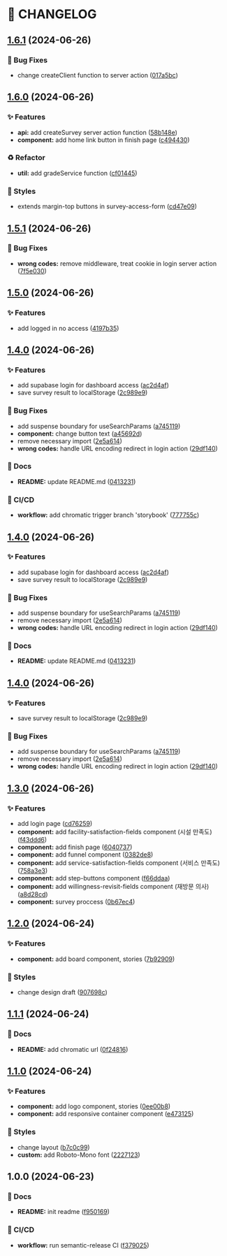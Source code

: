 # 🚦 CHANGELOG

## [1.6.1](https://github.com/hyunwlee-dev/survey-app/compare/v1.6.0...v1.6.1) (2024-06-26)

### 🐛 Bug Fixes

* change createClient function to server action ([017a5bc](https://github.com/hyunwlee-dev/survey-app/commit/017a5bc47aae7fa3e3d2b90b4d7addd51d5c6d01))

## [1.6.0](https://github.com/hyunwlee-dev/survey-app/compare/v1.5.1...v1.6.0) (2024-06-26)

### ✨ Features

* **api:** add createSurvey server action function ([58b148e](https://github.com/hyunwlee-dev/survey-app/commit/58b148e65d6d849236caefe06e54e0986ca1855f))
* **component:** add home link button in finish page ([c494430](https://github.com/hyunwlee-dev/survey-app/commit/c4944307a580452fe3b577f9d6410e46629b2789))

### ♻️ Refactor

* **util:** add gradeService function ([cf01445](https://github.com/hyunwlee-dev/survey-app/commit/cf014458ebf41e66ba81e77b9c95e045363701f1))

### 💄 Styles

* extends margin-top buttons in survey-access-form ([cd47e09](https://github.com/hyunwlee-dev/survey-app/commit/cd47e09c41181da39b80f4ee5ed4efec84689af6))

## [1.5.1](https://github.com/hyunwlee-dev/survey-app/compare/v1.5.0...v1.5.1) (2024-06-26)

### 🐛 Bug Fixes

* **wrong codes:** remove middleware, treat cookie in login server action ([7f5e030](https://github.com/hyunwlee-dev/survey-app/commit/7f5e030a198de0b65035be5e0c55ac0b155b231d))

## [1.5.0](https://github.com/hyunwlee-dev/survey-app/compare/v1.4.0...v1.5.0) (2024-06-26)

### ✨ Features

* add logged in no access ([4197b35](https://github.com/hyunwlee-dev/survey-app/commit/4197b351143fbc9f1d7c4c961045eb904b14bcd3))

## [1.4.0](https://github.com/hyunwlee-dev/survey-app/compare/v1.3.0...v1.4.0) (2024-06-26)

### ✨ Features

* add supabase login for dashboard access ([ac2d4af](https://github.com/hyunwlee-dev/survey-app/commit/ac2d4afbc0e866ea9e103ca1a75d06fc282551df))
* save survey result to localStorage ([2c989e9](https://github.com/hyunwlee-dev/survey-app/commit/2c989e94791c5e1c037797c548ca274be079f08f))

### 🐛 Bug Fixes

* add suspense boundary for useSearchParams ([a745119](https://github.com/hyunwlee-dev/survey-app/commit/a7451194581d21c72f50add789ff5b67efd42d20))
* **component:** change button text ([a45692d](https://github.com/hyunwlee-dev/survey-app/commit/a45692d8d8b81a647b1a40c8299d8fbb32faa1a7))
* remove necessary import ([2e5a614](https://github.com/hyunwlee-dev/survey-app/commit/2e5a614186f536d997834a89c740b4b25a8cf739))
* **wrong codes:** handle URL encoding redirect in login action ([29df140](https://github.com/hyunwlee-dev/survey-app/commit/29df140c3516ca4039cb6e29fa8de20491d7ba3c))

### 📝 Docs

* **README:** update README.md ([0413231](https://github.com/hyunwlee-dev/survey-app/commit/04132316dd8ea3abf98caf574252b6795e5ddcbd))

### 💫 CI/CD

* **workflow:** add chromatic trigger branch 'storybook' ([777755c](https://github.com/hyunwlee-dev/survey-app/commit/777755c2c945df248818d85964a8bd55345c2968))

## [1.4.0](https://github.com/hyunwlee-dev/survey-app/compare/v1.3.0...v1.4.0) (2024-06-26)

### ✨ Features

* add supabase login for dashboard access ([ac2d4af](https://github.com/hyunwlee-dev/survey-app/commit/ac2d4afbc0e866ea9e103ca1a75d06fc282551df))
* save survey result to localStorage ([2c989e9](https://github.com/hyunwlee-dev/survey-app/commit/2c989e94791c5e1c037797c548ca274be079f08f))

### 🐛 Bug Fixes

* add suspense boundary for useSearchParams ([a745119](https://github.com/hyunwlee-dev/survey-app/commit/a7451194581d21c72f50add789ff5b67efd42d20))
* remove necessary import ([2e5a614](https://github.com/hyunwlee-dev/survey-app/commit/2e5a614186f536d997834a89c740b4b25a8cf739))
* **wrong codes:** handle URL encoding redirect in login action ([29df140](https://github.com/hyunwlee-dev/survey-app/commit/29df140c3516ca4039cb6e29fa8de20491d7ba3c))

### 📝 Docs

* **README:** update README.md ([0413231](https://github.com/hyunwlee-dev/survey-app/commit/04132316dd8ea3abf98caf574252b6795e5ddcbd))

## [1.4.0](https://github.com/hyunwlee-dev/survey-app/compare/v1.3.0...v1.4.0) (2024-06-26)

### ✨ Features

* save survey result to localStorage ([2c989e9](https://github.com/hyunwlee-dev/survey-app/commit/2c989e94791c5e1c037797c548ca274be079f08f))

### 🐛 Bug Fixes

* add suspense boundary for useSearchParams ([a745119](https://github.com/hyunwlee-dev/survey-app/commit/a7451194581d21c72f50add789ff5b67efd42d20))
* remove necessary import ([2e5a614](https://github.com/hyunwlee-dev/survey-app/commit/2e5a614186f536d997834a89c740b4b25a8cf739))
* **wrong codes:** handle URL encoding redirect in login action ([29df140](https://github.com/hyunwlee-dev/survey-app/commit/29df140c3516ca4039cb6e29fa8de20491d7ba3c))

## [1.3.0](https://github.com/hyunwlee-dev/survey-app/compare/v1.2.0...v1.3.0) (2024-06-26)

### ✨ Features

* add login page ([cd76259](https://github.com/hyunwlee-dev/survey-app/commit/cd7625966958670b02d833905126fc09ddd38a17))
* **component:** add facility-satisfaction-fields component (시설 만족도) ([f43ddd6](https://github.com/hyunwlee-dev/survey-app/commit/f43ddd63f4d8284f913d30798aea60df25a9e13c))
* **component:** add finish page ([6040737](https://github.com/hyunwlee-dev/survey-app/commit/6040737a0ba7c00f6d710dc1192c0eb6c95b96df))
* **component:** add funnel component ([0382de8](https://github.com/hyunwlee-dev/survey-app/commit/0382de86756a46840186a5856ba4483ea84dbf49))
* **component:** add service-satisfaction-fields component (서비스 만족도) ([758a3e3](https://github.com/hyunwlee-dev/survey-app/commit/758a3e366bfdd0d299f8fc30e6f53ffdeba7af05))
* **component:** add step-buttons component ([f66ddaa](https://github.com/hyunwlee-dev/survey-app/commit/f66ddaac3286600a3613b08f39af103384491a44))
* **component:** add willingness-revisit-fields component (재방문 의사) ([a8d28cd](https://github.com/hyunwlee-dev/survey-app/commit/a8d28cd1c0ce3a3dbd2216079895e2cf1f575ddd))
* **component:** survey proccess ([0b67ec4](https://github.com/hyunwlee-dev/survey-app/commit/0b67ec4162b90a66ad2296adadb36a65e36f9cfb))

## [1.2.0](https://github.com/hyunwlee-dev/survey-app/compare/v1.1.1...v1.2.0) (2024-06-24)

### ✨ Features

* **component:** add board component, stories ([7b92909](https://github.com/hyunwlee-dev/survey-app/commit/7b929099b2db49ec6120858cec3a582fd76b0efc))

### 💄 Styles

* change design draft ([907698c](https://github.com/hyunwlee-dev/survey-app/commit/907698ca4e494d1f6a302457f5f900902df6fa42))

## [1.1.1](https://github.com/hyunwlee-dev/survey-app/compare/v1.1.0...v1.1.1) (2024-06-24)

### 📝 Docs

* **README:** add chromatic url ([0f24816](https://github.com/hyunwlee-dev/survey-app/commit/0f248163010cf7bb21d3cdabd9ffee35c2487208))

## [1.1.0](https://github.com/hyunwlee-dev/survey-app/compare/v1.0.0...v1.1.0) (2024-06-24)

### ✨ Features

* **component:** add logo component, stories ([0ee00b8](https://github.com/hyunwlee-dev/survey-app/commit/0ee00b81b2a47cafa44b00e527221743ff8e796a))
* **component:** add responsive container component ([e473125](https://github.com/hyunwlee-dev/survey-app/commit/e473125b1b907e422b8bf52773080c5b234342dd))

### 💄 Styles

* change layout ([b7c0c99](https://github.com/hyunwlee-dev/survey-app/commit/b7c0c990c1187cdbb428e5728c7e28b79a7ddbd3))
* **custom:** add Roboto-Mono font ([2227123](https://github.com/hyunwlee-dev/survey-app/commit/22271236653b8fbc8eccebc3bedae85ce067f5d0))

## 1.0.0 (2024-06-23)

### 📝 Docs

* **README:** init readme ([f950169](https://github.com/hyunwlee-dev/survey-app/commit/f950169d8ece077051a23c48e79ea17415197875))

### 💫 CI/CD

* **workflow:** run semantic-release CI ([f379025](https://github.com/hyunwlee-dev/survey-app/commit/f379025661a97d003308d1a677ce600fd9d6ee7f))
